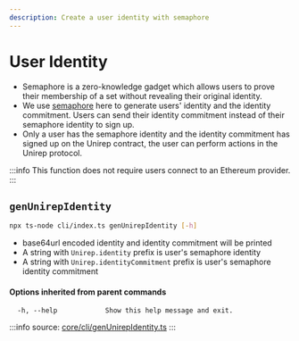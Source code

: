 ```yaml
---
description: Create a user identity with semaphore
---
```


# User Identity

* Semaphore is a zero-knowledge gadget which allows users to prove their membership of a set without revealing their original identity.
* We use [semaphore](https://github.com/semaphore-protocol/semaphore) here to generate users' identity and the identity commitment. Users can send their identity commitment instead of their semaphore identity to sign up.
* Only a user has the semaphore identity and the identity commitment has signed up on the Unirep contract, the user can perform actions in the Unirep protocol.

:::info
This function does not require users connect to an Ethereum provider.
:::

## `genUnirepIdentity`

```bash
npx ts-node cli/index.ts genUnirepIdentity [-h]
```

* base64url encoded identity and identity commitment will be printed
* A string with `Unirep.identity` prefix is user's semaphore identity
* A string with `Unirep.identityCommitment` prefix is user's semaphore identity commitment

#### Options inherited from parent commands <a href="#options-inherited-from-parent-commands" id="options-inherited-from-parent-commands"></a>

```
  -h, --help            Show this help message and exit.
```

:::info
source: [core/cli/genUnirepIdentity.ts](https://github.com/Unirep/Unirep/blob/main/packages/core/cli/genUnirepIdentity.ts)
:::
